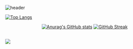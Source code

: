 ![header](https://capsule-render.vercel.app/api?type=Waving&color=timeGradient&height=300&section=header&text=HI!👋%20I%20AM%202Zerozero!&fontSize=48)
  
  [![Top Langs](https://github-readme-stats.vercel.app/api/top-langs/?username=2Zerozero)](https://github.com/anuraghazra/github-readme-stats)

<div align=center>

  [![Anurag's GitHub stats](https://github-readme-stats.vercel.app/api?username=2Zerozero)](https://github.com/anuraghazra/github-readme-stats) [![GitHub Streak](https://streak-stats.demolab.com?user=2Zerozero&theme=transparent)](https://git.io/streak-stats)

  <br>

</div>

  <img src="https://capsule-render.vercel.app/api?type=waving&color=BDBDC8&height=150&section=footer" />
